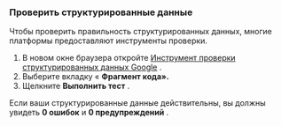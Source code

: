 ### Проверить структурированные данные

Чтобы проверить правильность структурированных данных, многие платформы предоставляют инструменты проверки.

1. В новом окне браузера откройте [Инструмент проверки структурированных данных Google](https://developers.google.com/structured-data/testing-tool/) .
2. Выберите вкладку « **Фрагмент кода».**
3. Щелкните **Выполнить тест** .

Если ваши структурированные данные действительны, вы должны увидеть **0 ошибок** и **0 предупреждений** .
